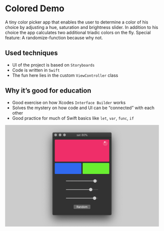 # Colored Demo

A tiny color picker app that enables the user to determine a color of his choice by adjusting a hue, saturation and brightness slider. In addition to his choice the app calculates two additional triadic colors on the fly. Special feature: A randomize-function because why not.

## Used techniques
* UI of the project is based on `Storyboards`
* Code is written in `Swift`
* The fun here lies in the custom `ViewController` class

## Why it’s good for education
* Good exercise on how Xcodes `Interface Builder` works
* Solves the mystery on how code and UI can be “connected” with each other
* Good practice for much of Swift basics like `let`, `var`, `func`, `if`

![](colored-demo-preview.png)
